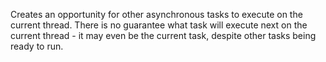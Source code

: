 Creates an opportunity for other asynchronous tasks to execute on the current thread. There
is no guarantee what task will execute next on the current thread - it may even be the
current task, despite other tasks being ready to run.